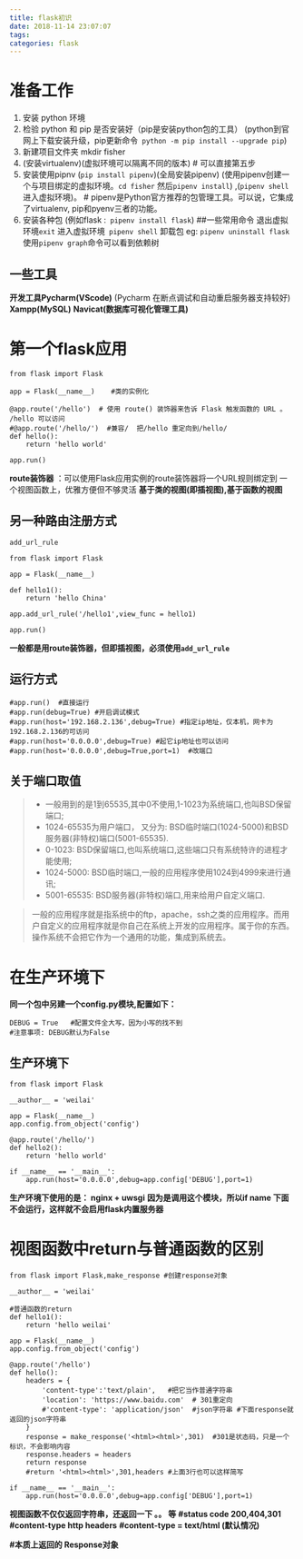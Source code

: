 ```yaml
---
title: flask初识
date: 2018-11-14 23:07:07
tags:
categories: flask
---
```



# 准备工作
1. 安装 python 环境
2. 检验 python 和 pip 是否安装好（pip是安装python包的工具）
(python到官网上下载安装升级，pip更新命令` python -m pip install --upgrade pip`)
3. 新建项目文件夹 mkdir fisher
4. (安装virtualenv)(虚拟环境可以隔离不同的版本)   # 可以直接第五步
5. 安装使用pipnv  (`pip install pipenv`)(全局安装pipenv) 
(使用pipenv创建一个与项目绑定的虚拟环境。`cd fisher` 然后`pipenv install`) ,(`pipenv shell`进入虚拟环境)。  # pipenv是Python官方推荐的包管理工具。可以说，它集成了virtualenv, pip和pyenv三者的功能。
6. 安装各种包
(例如flask :` pipenv install flask`)
##一些常用命令
退出虚拟环境` exit `
进入虚拟环境` pipenv shell`
卸载包 eg:  `pipenv uninstall flask`
使用`pipenv graph`命令可以看到依赖树

## 一些工具

**开发工具Pycharm(VScode)** (Pycharm 在断点调试和自动重启服务器支持较好)
**Xampp(MySQL)**
**Navicat(数据库可视化管理工具)**

# 第一个flask应用
```
from flask import Flask

app = Flask(__name__)    #类的实例化

@app.route('/hello')  # 使用 route() 装饰器来告诉 Flask 触发函数的 URL 。 /hello 可以访问
#@app.route('/hello/')  #兼容/  把/hello 重定向到/hello/
def hello():
    return 'hello world'

app.run()
```
**route装饰器** ：可以使用Flask应用实例的route装饰器将一个URL规则绑定到 一个视图函数上，优雅方便但不够灵活
**基于类的视图(即插视图),基于函数的视图**

## 另一种路由注册方式
`add_url_rule`
```
from flask import Flask

app = Flask(__name__) 

def hello1():
    return 'hello China'

app.add_url_rule('/hello1',view_func = hello1)

app.run()
```
**一般都是用route装饰器，但即插视图，必须使用`add_url_rule`**

## 运行方式
```
#app.run()  #直接运行
#app.run(debug=True) #开启调试模式
#app.run(host='192.168.2.136',debug=True) #指定ip地址，仅本机，网卡为192.168.2.136的可访问
#app.run(host='0.0.0.0',debug=True) #起它ip地址也可以访问
#app.run(host='0.0.0.0',debug=True,port=1)  #改端口
```
## 关于端口取值
>- 一般用到的是1到65535,其中0不使用,1-1023为系统端口,也叫BSD保留端口;
>- 1024-65535为用户端口， 又分为: BSD临时端口(1024-5000)和BSD服务器(非特权)端口(5001-65535).
>- 0-1023: BSD保留端口,也叫系统端口,这些端口只有系统特许的进程才能使用;
>- 1024-5000: BSD临时端口,一般的应用程序使用1024到4999来进行通讯;
>- 5001-65535: BSD服务器(非特权)端口,用来给用户自定义端口.

>一般的应用程序就是指系统中的ftp，apache，ssh之类的应用程序。而用户自定义的应用程序就是你自己在系统上开发的应用程序。属于你的东西。操作系统不会把它作为一个通用的功能，集成到系统去。

# 在生产环境下

**同一个包中另建一个config.py模块,配置如下：**
```
DEBUG = True   #配置文件全大写，因为小写的找不到
#注意事项: DEBUG默认为False
```
## 生产环境下
```
from flask import Flask

__author__ = 'weilai'

app = Flask(__name__) 
app.config.from_object('config')

@app.route('/hello/')
def hello2():
    return 'hello world'

if __name__ == '__main__':
    app.run(host='0.0.0.0',debug=app.config['DEBUG'],port=1)
```
**生产环境下使用的是：  nginx + uwsgi**
**因为是调用这个模块，所以if __name__ 下面不会运行，这样就不会启用flask内置服务器**

# 视图函数中return与普通函数的区别
```
from flask import Flask,make_response #创建response对象

__author__ = 'weilai'

#普通函数的return
def hello1():
    return 'hello weilai'

app = Flask(__name__)
app.config.from_object('config')

@app.route('/hello')
def hello():
    headers = {
        'content-type':'text/plain',   #把它当作普通字符串
        'location': 'https://www.baidu.com'  # 301重定向
        #'content-type': 'application/json'  #json字符串 #下面response就返回的json字符串
    }
    response = make_response('<html><html>',301)  #301是状态码，只是一个标识，不会影响内容
    response.headers = headers
    return response
    #return '<html><html>',301,headers #上面3行也可以这样简写

if __name__ == '__main__':
    app.run(host='0.0.0.0',debug=app.config['DEBUG'],port=1)
```


**视图函数不仅仅返回字符串，还返回一下 。。 等**
  **#status code 200,404,301**
    **#content-type http headers**
    **#content-type = text/html (默认情况)**

   **#本质上返回的  Response对象** 


